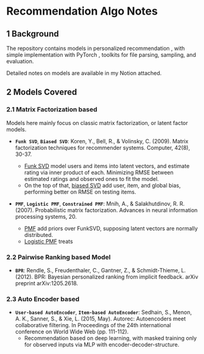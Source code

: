 # Recommendation Algo Notes

## 1 Background
The repository contains models in personalized recommendation
    , with simple implementation with PyTorch
    , toolkits for file parsing, sampling, and evaluation.

Detailed notes on models are available in my Notion attached.

## 2 Models Covered
### 2.1 Matrix Factorization based 
Models here mainly focus on classic matrix factorization, or latent factor models.

- **`Funk SVD`**, **`Biased SVD`**: Koren, Y., Bell, R., & Volinsky, C. (2009). Matrix factorization techniques for recommender systems. Computer, 42(8), 30-37.
  - <u>Funk SVD</u> model users and items into latent vectors, and estimate rating via inner product of each. Minimizing RMSE between estimated ratings and observed ones to fit the model.
  - On the top of that, <u>biased SVD</u> add user, item, and global bias, performing better on RMSE on testing items.
 
- **`PMF`**, **`Logistic PMF`**, **`Constrained PMF`**: Mnih, A., & Salakhutdinov, R. R. (2007). Probabilistic matrix factorization. Advances in neural information processing systems, 20.
  - <u>PMF</u> add priors over FunkSVD, supposing latent vectors are normally distributed.
  - <u>Logistic PMF</u> treats 

### 2.2 Pairwise Ranking based Model
- **`BPR`**: Rendle, S., Freudenthaler, C., Gantner, Z., & Schmidt-Thieme, L. (2012). BPR: Bayesian personalized ranking from implicit feedback. arXiv preprint arXiv:1205.2618.

### 2.3 Auto Encoder based 
- **`User-based AutoEncoder`**, **`Item-based AutoEncoder`**: Sedhain, S., Menon, A. K., Sanner, S., & Xie, L. (2015, May). Autorec: Autoencoders meet collaborative filtering. In Proceedings of the 24th international conference on World Wide Web (pp. 111-112).
  - Recommendation based on deep learning, with masked training only for observed inputs via MLP with encoder-decoder-structure.